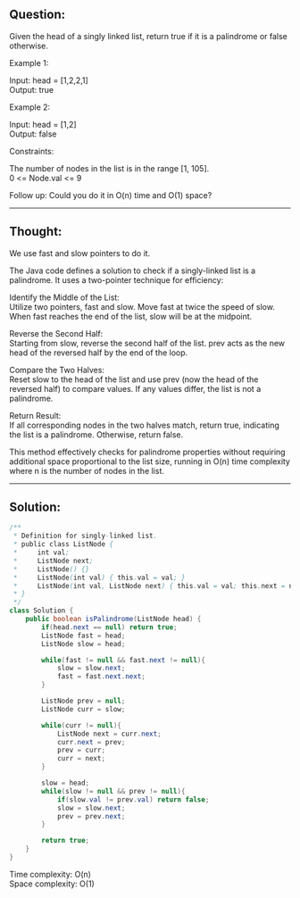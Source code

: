 ## Question:

Given the head of a singly linked list, return true if it is a palindrome or false otherwise.   

Example 1:  

Input: head = [1,2,2,1]  
Output: true  

Example 2:  

Input: head = [1,2]  
Output: false  
 
Constraints:  

The number of nodes in the list is in the range [1, 105].  
0 <= Node.val <= 9  
 
Follow up: Could you do it in O(n) time and O(1) space?  

---
## Thought:
We use fast and slow pointers to do it.

The Java code defines a solution to check if a singly-linked list is a palindrome. It uses a two-pointer technique for efficiency:  

Identify the Middle of the List:  
Utilize two pointers, fast and slow. Move fast at twice the speed of slow. When fast reaches the end of the list, slow will be at the midpoint.  

Reverse the Second Half:  
Starting from slow, reverse the second half of the list. prev acts as the new head of the reversed half by the end of the loop.  

Compare the Two Halves:  
Reset slow to the head of the list and use prev (now the head of the reversed half) to compare values. If any values differ, the list is not a palindrome.   

Return Result:  
If all corresponding nodes in the two halves match, return true, indicating the list is a palindrome. Otherwise, return false.  

This method effectively checks for palindrome properties without requiring additional space proportional to the list size, running in O(n) time complexity where n is the number of nodes in the list.  

---
## Solution:
```Java
/**
 * Definition for singly-linked list.
 * public class ListNode {
 *     int val;
 *     ListNode next;
 *     ListNode() {}
 *     ListNode(int val) { this.val = val; }
 *     ListNode(int val, ListNode next) { this.val = val; this.next = next; }
 * }
 */
class Solution {
    public boolean isPalindrome(ListNode head) {
        if(head.next == null) return true;
        ListNode fast = head;
        ListNode slow = head;

        while(fast != null && fast.next != null){
            slow = slow.next;
            fast = fast.next.next;
        }

        ListNode prev = null;
        ListNode curr = slow;

        while(curr != null){
            ListNode next = curr.next;
            curr.next = prev;
            prev = curr;
            curr = next;            
        }

        slow = head;
        while(slow != null && prev != null){
            if(slow.val != prev.val) return false;
            slow = slow.next;
            prev = prev.next;
        }

        return true;
    }
}
```
Time complexity: O(n)  
Space complexity: O(1)
